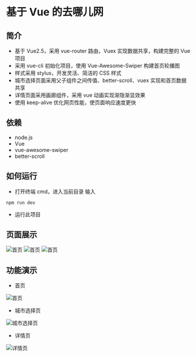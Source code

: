 # 基于 Vue 的去哪儿网

简介
----

- 基于 Vue2.5，采用 vue-router 路由，Vuex 实现数据共享，构建完整的 Vue 项目
- 采用 vue-cli 初始化项目，使用 Vue-Awesome-Swiper 构建首页轮播图
- 样式采用 stylus，开发灵活、简洁的 CSS 样式
- 城市选择页面采用父子组件之间传值、better-scroll、vuex 实现和首页数据共享
- 详情页面采用画廊组件，采用 vue 动画实现渐隐渐显效果
- 使用 keep-alive 优化网页性能，使页面响应速度更快

依赖
-----

- node.js
- Vue
- vue-awesome-swiper
- better-scroll

如何运行
---------

- 打开终端 cmd，进入当前目录
输入
```
npm run dev
```
- 运行此项目

页面展示
--------
![首页](https://github.com/w1013522624/Vue1/blob/master/static/img/home1.png)
![首页](https://github.com/w1013522624/Vue1/blob/master/static/img/city1.png)
![首页](https://github.com/w1013522624/Vue1/blob/master/static/img/detail1.png)

功能演示
--------

- 首页

![首页](https://github.com/w1013522624/Vue1/blob/master/static/img/home.gif)

- 城市选择页

![城市选择页](https://github.com/w1013522624/Vue1/blob/master/static/img/city.gif)

- 详情页

![详情页](https://github.com/w1013522624/Vue1/blob/master/static/img/detail.gif)

